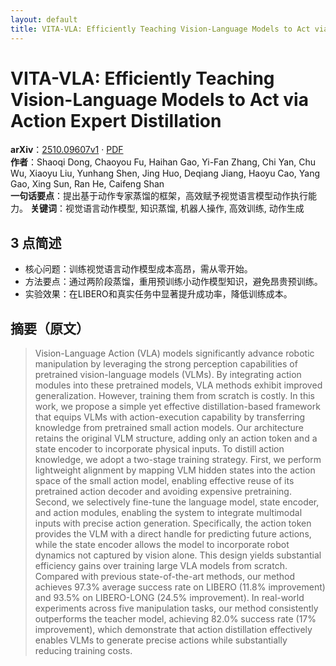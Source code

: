 ```yaml
---
layout: default
title: VITA-VLA: Efficiently Teaching Vision-Language Models to Act via Action Expert Distillation
---
```


# VITA-VLA: Efficiently Teaching Vision-Language Models to Act via Action Expert Distillation
**arXiv**：[2510.09607v1](https://arxiv.org/abs/2510.09607) · [PDF](https://arxiv.org/pdf/2510.09607.pdf)  
**作者**：Shaoqi Dong, Chaoyou Fu, Haihan Gao, Yi-Fan Zhang, Chi Yan, Chu Wu, Xiaoyu Liu, Yunhang Shen, Jing Huo, Deqiang Jiang, Haoyu Cao, Yang Gao, Xing Sun, Ran He, Caifeng Shan  
**一句话要点**：提出基于动作专家蒸馏的框架，高效赋予视觉语言模型动作执行能力。
**关键词**：视觉语言动作模型, 知识蒸馏, 机器人操作, 高效训练, 动作生成

## 3 点简述
- 核心问题：训练视觉语言动作模型成本高昂，需从零开始。
- 方法要点：通过两阶段蒸馏，重用预训练小动作模型知识，避免昂贵预训练。
- 实验效果：在LIBERO和真实任务中显著提升成功率，降低训练成本。

## 摘要（原文）

> Vision-Language Action (VLA) models significantly advance robotic
> manipulation by leveraging the strong perception capabilities of pretrained
> vision-language models (VLMs). By integrating action modules into these
> pretrained models, VLA methods exhibit improved generalization. However,
> training them from scratch is costly. In this work, we propose a simple yet
> effective distillation-based framework that equips VLMs with action-execution
> capability by transferring knowledge from pretrained small action models. Our
> architecture retains the original VLM structure, adding only an action token
> and a state encoder to incorporate physical inputs. To distill action
> knowledge, we adopt a two-stage training strategy. First, we perform
> lightweight alignment by mapping VLM hidden states into the action space of the
> small action model, enabling effective reuse of its pretrained action decoder
> and avoiding expensive pretraining. Second, we selectively fine-tune the
> language model, state encoder, and action modules, enabling the system to
> integrate multimodal inputs with precise action generation. Specifically, the
> action token provides the VLM with a direct handle for predicting future
> actions, while the state encoder allows the model to incorporate robot dynamics
> not captured by vision alone. This design yields substantial efficiency gains
> over training large VLA models from scratch. Compared with previous
> state-of-the-art methods, our method achieves 97.3% average success rate on
> LIBERO (11.8% improvement) and 93.5% on LIBERO-LONG (24.5% improvement). In
> real-world experiments across five manipulation tasks, our method consistently
> outperforms the teacher model, achieving 82.0% success rate (17% improvement),
> which demonstrate that action distillation effectively enables VLMs to generate
> precise actions while substantially reducing training costs.

